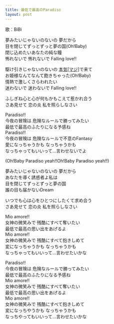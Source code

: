 ```yaml
---
title: 最低で最高のParadiso
layout: post
---
```

歌：BiBi

<p><a class="nico">夢みたいじゃないのないの 夢だから<br />
目を閉じてずっとずっと夢の国</a><a class="maki">(Oh!Baby)</a><br />
<a class="eli">閉じ込めたいあなたの純な瞳<br />
怖れないで 怖れないで Falling love!!</a></p>

<p><a class="maki">駆け引きじゃないのないの <u>本気[マジ]</u>で来て<br />
お姫様なんてなんて飽きちゃった</a><a class="nico">(Oh!Baby)</a><br />
<a class="eli">情熱で激しくさらわれたい<br />
迷わないで 迷わないで Falling love!!</a></p>

<p><a class="nico">ふしぎね心と心が何もかもこえて惹かれ合う</a><br />
<a class="maki">さあ見せて 恋の炎 私を照らしなさい</a></p>

<p>Paradiso!!<br />
今夜の冒険は 危険なルールで勝ってみたい<br />
最低で最高のふたりになる予感ね<br />
Paradiso!!<br />
今夜の冒険は 危険なルールで不意のFantasy<br />
愛になっちゃうかも なっちゃうかも<br />
なっちゃってもいいって…言わせないでよ</p>

<p>(Oh!Baby Paradiso yeah!!Oh!Baby Paradiso yeah!!)</p>

<p><a class="maki">夢みたいじゃないのないの 夢だから<br />
あなたを導く誘惑者よ私は</a><br />
<a class="nico">目を閉じてずっとずっと夢の国<br />
誰の目も届かないDream</a></p>

<p><a class="eli">いつでも心は心をひとつにしたくて求め合う<br />
さあ見せて 恋の炎 私を照らしなさい</a></p>

<p>Mio amore!!<br />
女神の微笑みで 残酷にすべて奪いたい<br />
最低で最高の思い出をあげるよ<br />
Mio amore!!<br />
女神の微笑みで 残酷にすべて抱きしめて<br />
変になっちゃうかも なっちゃうかも<br />
なっちゃってもいいって…言わせたいかな</p>

<p><a class="eli">Paradiso!!<br />
今夜の冒険は</a> <a class="maki">危険なルールで勝ってみたい</a><br />
<a class="nico">最低で最高のふたりになる予感ね</a><br />
Mio amore!!<br />
女神の微笑みで 残酷にすべて奪いたい<br />
最低で最高の思い出をあげるよ<br />
Mio amore!!<br />
女神の微笑みで 残酷にすべて抱きしめて<br />
変になっちやうかも なっちゃうかも<br />
なっちやってもいいって…言わせたいかな</p>